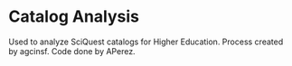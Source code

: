 Catalog Analysis
===============

Used to analyze SciQuest catalogs for Higher Education.  Process created by agcinsf.  Code done by APerez.
